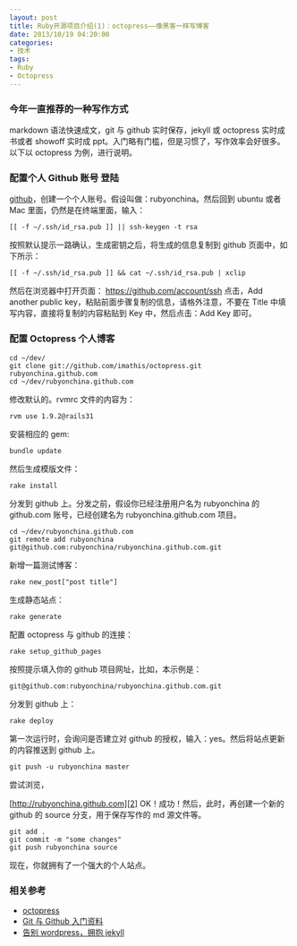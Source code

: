 ```yaml
---
layout: post
title: Ruby开源项目介绍(1)：octopress——像黑客一样写博客
date: 2013/10/19 04:20:00
categories:
- 技术
tags:
- Ruby
- Octopress
---
```


### 今年一直推荐的一种写作方式

markdown 语法快速成文，git 与 github 实时保存，jekyll 或 octopress 实时成书或者 showoff 实时成 ppt。入门略有门槛，但是习惯了，写作效率会好很多。以下以 octopress 为例，进行说明。

### 配置个人 Github 账号 登陆

[github][1]，创建一个个人账号。假设叫做：rubyonchina。然后回到 ubuntu 或者 Mac 里面，仍然是在终端里面，输入：

```
[[ -f ~/.ssh/id_rsa.pub ]] || ssh-keygen -t rsa
```

按照默认提示一路确认，生成密钥之后，将生成的信息复制到 github 页面中，如下所示：

```
[[ -f ~/.ssh/id_rsa.pub ]] && cat ~/.ssh/id_rsa.pub | xclip
```

然后在浏览器中打开页面： https://github.com/account/ssh 点击，Add another public key，粘贴前面步骤复制的信息，请格外注意，不要在 Title 中填写内容，直接将复制的内容粘贴到 Key 中，然后点击：Add Key 即可。

### 配置 Octopress 个人博客

```
cd ~/dev/
git clone git://github.com/imathis/octopress.git rubyonchina.github.com
cd ~/dev/rubyonchina.github.com
```

修改默认的。rvmrc 文件的内容为：

```
rvm use 1.9.2@rails31
```

安装相应的 gem:

```
bundle update
```

然后生成模版文件：

```
rake install
```

分发到 github 上。分发之前，假设你已经注册用户名为 rubyonchina 的 github.com 账号，已经创建名为 rubyonchina.github.com 项目。

```
cd ~/dev/rubyonchina.github.com
git remote add rubyonchina git@github.com:rubyonchina/rubyonchina.github.com.git
```

新增一篇测试博客：

```
rake new_post["post title"]
```

生成静态站点：

```
rake generate
```

配置 octopress 与 github 的连接：

```
rake setup_github_pages
```

按照提示填入你的 github 项目网址，比如，本示例是：

```
git@github.com:rubyonchina/rubyonchina.github.com.git
```

分发到 github 上：

```
rake deploy
```

第一次运行时，会询问是否建立对 github 的授权，输入：yes。然后将站点更新的内容推送到 github 上。

```
git push -u rubyonchina master
```

尝试浏览，

[http://rubyonchina.github.com][2] OK！成功！然后，此时，再创建一个新的 github 的 source 分支，用于保存写作的 md 源文件等。

```
git add .
git commit -m "some changes"
git push rubyonchina source
```

现在，你就拥有了一个强大的个人站点。

### 相关参考

- [octopress][3]
- [Git 与 Github 入门资料][4]
- [告别 wordpress，拥抱 jekyll][5]

[1]: https://github.com/signup/free
[2]: http://rubyonchina.github.com/
[3]: http://octopress.org/
[4]: http://www.yangzhiping.com/tech/git.html
[5]: http://www.yangzhiping.com/tech/wordpress-to-jekyll.html
